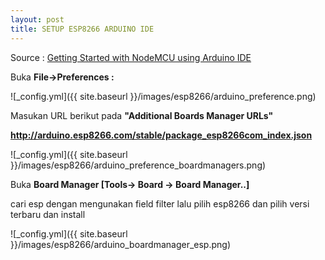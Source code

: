 ```yaml
---
layout: post
title: SETUP ESP8266 ARDUINO IDE 
---
```


Source : [Getting Started with NodeMCU using Arduino IDE](https://www.electronicwings.com/nodemcu/getting-started-with-nodemcu-using-arduino-ide) 

Buka **File->Preferences :**

![_config.yml]({{ site.baseurl }}/images/esp8266/arduino_preference.png)

Masukan URL berikut pada **"Additional Boards Manager URLs"**

**http://arduino.esp8266.com/stable/package_esp8266com_index.json**

![_config.yml]({{ site.baseurl }}/images/esp8266/arduino_preference_boardmanagers.png)


Buka **Board Manager [Tools-> Board -> Board Manager..]**

cari esp dengan mengunakan field filter lalu pilih esp8266 dan pilih versi terbaru dan install

![_config.yml]({{ site.baseurl }}/images/esp8266/arduino_boardmanager_esp.png)
